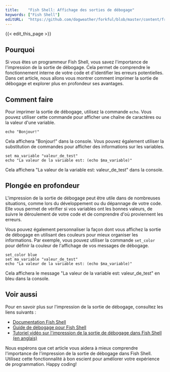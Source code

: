 ```yaml
---
title:    "Fish Shell: Affichage des sorties de débogage"
keywords: ["Fish Shell"]
editURL:  "https://github.com/dogweather/forkful/blob/master/content/fr/fish-shell/printing-debug-output.md"
---
```


{{< edit_this_page >}}

## Pourquoi

Si vous êtes un programmeur Fish Shell, vous savez l'importance de l'impression de la sortie de débogage. Cela permet de comprendre le fonctionnement interne de votre code et d'identifier les erreurs potentielles. Dans cet article, nous allons vous montrer comment imprimer la sortie de débogage et explorer plus en profondeur ses avantages.

## Comment faire

Pour imprimer la sortie de débogage, utilisez la commande `echo`. Vous pouvez utiliser cette commande pour afficher une chaîne de caractères ou la valeur d'une variable.

```Fish Shell
echo "Bonjour!" 
```

Cela affichera "Bonjour!" dans la console. Vous pouvez également utiliser la substitution de commandes pour afficher des informations sur les variables.

```Fish Shell
set ma_variable "valeur_de_test"
echo "La valeur de la variable est: (echo $ma_variable)"
```

Cela affichera "La valeur de la variable est: valeur_de_test" dans la console.

## Plongée en profondeur

L'impression de la sortie de débogage peut être utile dans de nombreuses situations, comme lors du développement ou du dépannage de votre code. Elle vous permet de vérifier si vos variables ont les bonnes valeurs, de suivre le déroulement de votre code et de comprendre d'où proviennent les erreurs.

Vous pouvez également personnaliser la façon dont vous affichez la sortie de débogage en utilisant des couleurs pour mieux organiser les informations. Par exemple, vous pouvez utiliser la commande `set_color` pour définir la couleur de l'affichage de vos messages de débogage.

```Fish Shell
set_color blue
set ma_variable "valeur_de_test"
echo "La valeur de la variable est: (echo $ma_variable)"
```

Cela affichera le message "La valeur de la variable est: valeur_de_test" en bleu dans la console.

## Voir aussi

Pour en savoir plus sur l'impression de la sortie de débogage, consultez les liens suivants :

- [Documentation Fish Shell](https://fishshell.com/docs/latest/commands.html#echo)
- [Guide de débogage pour Fish Shell](https://fishshell.com/docs/current/guide.html#debugging)
- [Tutoriel vidéo sur l'impression de la sortie de débogage dans Fish Shell (en anglais)](https://www.youtube.com/watch?v=eu6cfpaggIY)

Nous espérons que cet article vous aidera à mieux comprendre l'importance de l'impression de la sortie de débogage dans Fish Shell. Utilisez cette fonctionnalité à bon escient pour améliorer votre expérience de programmation. Happy coding!